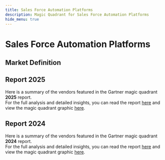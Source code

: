 ```yaml
---
title: Sales Force Automation Platforms
description: Magic Quadrant for Sales Force Automation Platforms
hide_menu: true
---
```


# Sales Force Automation Platforms

## Market Definition

## Report 2025

Here is a summary of the vendors featured in the Gartner magic quadrant **2025** report. <br/>For the full analysis and detailed insights, you can read the report
<a href="/docs/2025/sales-force-automation-platforms.pdf" target="_blank" rel="noopener noreferrer">here</a>
and view the magic quadrant graphic
<a href="/docs/2025/sales-force-automation-platforms.png" target="_blank" rel="noopener noreferrer">here</a>.

## Report 2024

Here is a summary of the vendors featured in the Gartner magic quadrant **2024** report. <br/>For the full analysis and detailed insights, you can read the report
<a href="/docs/2024/sales-force-automation-platforms.pdf" target="_blank" rel="noopener noreferrer">here</a>
and view the magic quadrant graphic
<a href="/docs/2024/sales-force-automation-platforms.png" target="_blank" rel="noopener noreferrer">here</a>.
